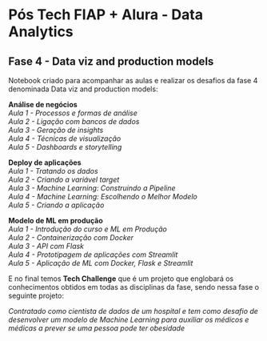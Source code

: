 # Pós Tech FIAP + Alura - Data Analytics 
## Fase 4 - Data viz and production models

Notebook criado para acompanhar as aulas e realizar os desafios da fase 4 denominada Data viz and production models:

**Análise de negócios**  
_Aula 1 - Processos e formas de análise    	   
Aula 2 - Ligação com bancos de dados    	   
Aula 3 - Geração de insights    	   
Aula 4 - Técnicas de visualização    	   
Aula 5 - Dashboards e storytelling_

**Deploy de aplicações**  
_Aula 1 - Tratando os dados    	   
Aula 2 - Criando a variável target    	   
Aula 3 - Machine Learning: Construindo a Pipeline    	   
Aula 4 - Machine Learning: Escolhendo o Melhor Modelo    	   
Aula 5 - Criando a aplicação_

**Modelo de ML em produção**  
_Aula 1 - Introdução do curso e ML em Produção    	   
Aula 2 - Containerização com Docker    	   
Aula 3 - API com Flask    	   
Aula 4 - Prototipagem de aplicações com Streamlit    	   
Aula 5 - Aplicação de ML com Docker, Flask e Streamlit_

E no final temos **Tech Challenge** que é um projeto que englobará os conhecimentos obtidos em todas as disciplinas da fase, sendo nessa fase o seguinte projeto:  

_Contratado como cientista de dados de um hospital e tem como desafio de desenvolver um modelo de Machine Learning para auxiliar os médicos e médicas a prever se uma pessoa pode ter obesidade_  
